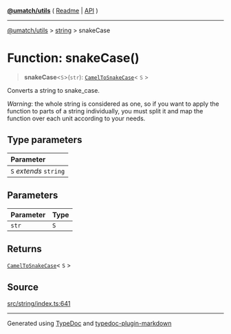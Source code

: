 [**@umatch/utils**](../../README.md) ( [Readme](../../README.md) \| [API](../../API.md) )

---

[@umatch/utils](../../API.md) > [string](../README.md) > snakeCase

# Function: snakeCase()

> **snakeCase**\<`S`\>(`str`): [`CamelToSnakeCase`](../type-aliases/type-alias.CamelToSnakeCase.md)\< `S` \>

Converts a string to snake_case.

_Warning_: the whole string is considered as one, so if you want to
apply the function to parts of a string individually, you must
split it and map the function over each unit according to your needs.

## Type parameters

| Parameter              |
| :--------------------- |
| `S` _extends_ `string` |

## Parameters

| Parameter | Type |
| :-------- | :--- |
| `str`     | `S`  |

## Returns

[`CamelToSnakeCase`](../type-aliases/type-alias.CamelToSnakeCase.md)\< `S` \>

## Source

[src/string/index.ts:641](https://github.com/umatch-oficial/utils/blob/00cf87f/src/string/index.ts#L641)

---

Generated using [TypeDoc](https://typedoc.org/) and [typedoc-plugin-markdown](https://www.npmjs.com/package/typedoc-plugin-markdown)
